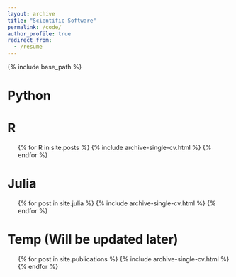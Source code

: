 ```yaml
---
layout: archive
title: "Scientific Software"
permalink: /code/
author_profile: true
redirect_from:
  - /resume
---
```


{% include base_path %}






Python
======

R
======
  <ul>{% for R in site.posts %}
    {% include archive-single-cv.html %}
  {% endfor %}</ul>

Julia
======
  <ul>{% for post in site.julia %}
    {% include archive-single-cv.html %}
  {% endfor %}</ul>

Temp (Will be updated later)
======
  <ul>{% for post in site.publications %}
    {% include archive-single-cv.html %}
  {% endfor %}</ul>
